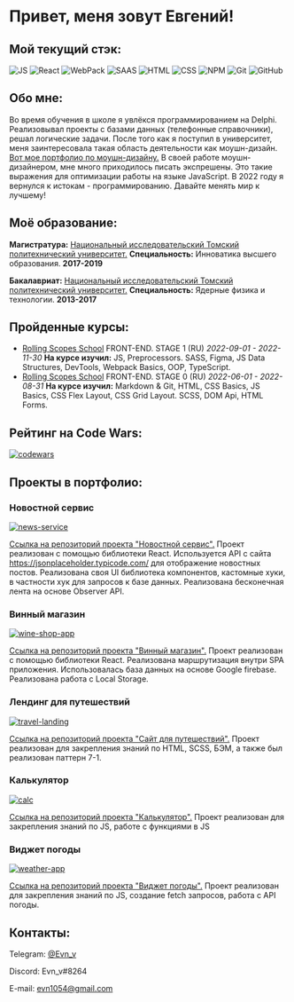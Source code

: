 # Привет, меня зовут Евгений!

## Мой текущий стэк:

![JS](https://img.shields.io/badge/JavaScript-252526?logo=javascript)
![React](https://img.shields.io/badge/React-252526?logo=React)
![WebPack](https://img.shields.io/badge/WebPack-252526?logo=WebPack)
![SAAS](https://img.shields.io/badge/SAAS-252526?logo=saas)
![HTML](https://img.shields.io/badge/HTML-252526?logo=HTML)
![CSS](https://img.shields.io/badge/CSS-252526?logo=CSS)
![NPM](https://img.shields.io/badge/NPM-252526?logo=NPM)
![Git](https://img.shields.io/badge/Git-252526?logo=Git)
![GitHub](https://img.shields.io/badge/GitHub-252526?logo=GitHub)

<!-- ![TypeScript](https://img.shields.io/badge/TypeScript-252526?logo=TypeScript) -->
<!-- ![Redux](https://img.shields.io/badge/Redux-252526?logo=Redux) -->

## Обо мне:

Во время обучения в школе я увлёкся программированием на Delphi. Реализовывал проекты с базами данных (телефонные справочники), решал логические задачи. После того как я поступил в университет, меня заинтересовала такая область деятельности как моушн-дизайн. [Вот мое портфолио по моушн-дизайну.](https://www.behance.net/evn_v) В своей работе моушн-дизайнером, мне много приходилось писать экспрешены. Это такие выражения для оптимизации работы на языке JavaScript. В 2022 году я вернулся к истокам - программированию. Давайте менять мир к лучшему!

## Моё образование:

**Магистратура:** [Национальный исследовательский Томский политехнический университет.](https://tpu.ru/) **Специальность:** Инноватика высшего образования. **2017-2019**

**Бакалавриат:** [Национальный исследовательский Томский политехнический университет.](https://tpu.ru/) **Специальность:** Ядерные физика и технологии. **2013-2017**

## Пройденные курсы:

- [Rolling Scopes School](https://rs.school/) FRONT-END. STAGE 1 (RU) _2022-09-01 - 2022-11-30_ **На курсе изучил:** JS, Preprocessors. SASS, Figma, JS Data Structures, DevTools, Webpack Basics, OOP, TypeScript.
- [Rolling Scopes School](https://rs.school/) FRONT-END. STAGE 0 (RU) _2022-06-01 - 2022-08-31_ **На курсе изучил:** Markdown & Git, HTML, CSS Basics, JS Basics, CSS Flex Layout, CSS Grid Layout. SCSS, DOM Api, HTML Forms.

## Рейтинг на Code Wars:

[![codewars](https://www.codewars.com/users/evn1054/badges/small)](https://www.codewars.com/users/evn1054)

## Проекты в портфолио:

### Новостной сервис

[![news-service](https://github.com/evn1054/news/blob/news-dev/src/Screenshot.jpg)](https://evn1054.github.io/news/)

[Ссылка на репозиторий проекта "Новостной сервис".](https://github.com/evn1054/news) Проект реализован с помощью библиотеки React. Используется API с сайта https://jsonplaceholder.typicode.com/ для отображение новостных постов. Реализована своя UI библиотека компонентов, кастомные хуки, в частности хук для запросов к базе данных. Реализована бесконечная лента на основе Observer API.

### Винный магазин

[![wine-shop-app](https://github.com/evn1054/evn1054/blob/main/images/wine-shop-app.jpg)](#)

[Ссылка на репозиторий проекта "Винный магазин".](https://github.com/evn1054/wine-shop) Проект реализован с помощью библиотеки React. Реализована маршрутизация внутри SPA приложения. Использовалась база данных на основе Google firebase. Реализована работа с Local Storage.

### Лендинг для путешествий

[![travel-landing](https://github.com/evn1054/evn1054/blob/main/images/travel-website.jpg)](https://evn1054.github.io/travel-website-landing)

[Ссылка на репозиторий проекта "Сайт для путешествий".](https://github.com/evn1054/travel-website-landing) Проект реализован для закрепления знаний по HTML, SCSS, БЭМ, а также был реализован паттерн 7-1.

### Калькулятор

[![calc](https://github.com/evn1054/evn1054/blob/main/images/calc-app.jpg)](https://evn1054.github.io/Calc/index.html)

[Ссылка на репозиторий проекта "Калькулятор".](https://github.com/evn1054/Calc) Проект реализован для закрепления знаний по JS, работе с функциями в JS

### Виджет погоды

[![weather-app](https://github.com/evn1054/evn1054/blob/main/images/weather-app.jpg)](https://evn1054.github.io/WeatherFCC/2022_04_22_Weather_prj/index.html)

[Ссылка на репозиторий проекта "Виджет погоды".](https://github.com/evn1054/WeatherFCC/tree/main/2022_04_22_Weather_prj) Проект реализован для закрепления знаний по JS, создание fetch запросов, работа с API погоды.

## Контакты:

Telegram: [@Evn_v](https://t.me/Evn_v)

Discord: Evn_v#8264

E-mail: evn1054@gmail.com
